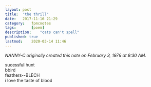 ```yaml
---
layout: post
title: 	"the thrill"
date:	2017-11-16 21:29
category:	fpmcnotes
tags:		[poem] 
description: 	"cats can't spell"
published: true
lastmod:	2020-03-14 11:46
---
```


_NANNY-C originally created this note on February 3, 1976 at 9:30 AM._

sucessful hunt <br/>
bbird <br/>
feathers--BLECH <br/>
i love the taste of blood
